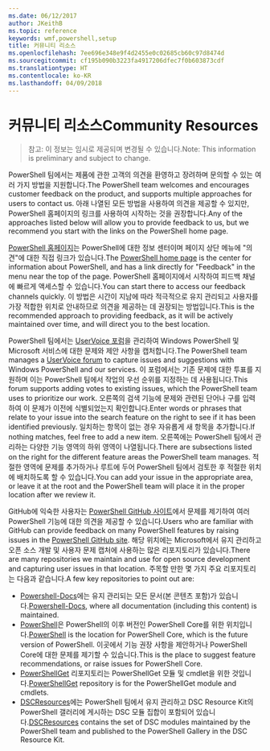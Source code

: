 ```yaml
---
ms.date: 06/12/2017
author: JKeithB
ms.topic: reference
keywords: wmf,powershell,setup
title: 커뮤니티 리소스
ms.openlocfilehash: 7ee696e348e9f4d2455e0c02685cb60c97d8474d
ms.sourcegitcommit: cf195b090b3223fa4917206dfec7f0b603873cdf
ms.translationtype: HT
ms.contentlocale: ko-KR
ms.lasthandoff: 04/09/2018
---
```

# <a name="community-resources"></a><span data-ttu-id="33ca8-103">커뮤니티 리소스</span><span class="sxs-lookup"><span data-stu-id="33ca8-103">Community Resources</span></span> #
> <span data-ttu-id="33ca8-104">참고: 이 정보는 임시로 제공되며 변경될 수 있습니다.</span><span class="sxs-lookup"><span data-stu-id="33ca8-104">Note: This information is preliminary and subject to change.</span></span>

<span data-ttu-id="33ca8-105">PowerShell 팀에서는 제품에 관한 고객의 의견을 환영하고 장려하며 문의할 수 있는 여러 가지 방법을 지원합니다.</span><span class="sxs-lookup"><span data-stu-id="33ca8-105">The PowerShell team welcomes and encourages customer feedback on the product, and supports multiple approaches for users to contact us.</span></span>
<span data-ttu-id="33ca8-106">아래 나열된 모든 방법을 사용하여 의견을 제공할 수 있지만, PowerShell 홈페이지의 링크를 사용하여 시작하는 것을 권장합니다.</span><span class="sxs-lookup"><span data-stu-id="33ca8-106">Any of the approaches listed below will allow you to provide feedback to us, but we recommend you start with the links on the PowerShell home page.</span></span>

<span data-ttu-id="33ca8-107">[PowerShell 홈페이지](https://microsoft.com/powershell)는 PowerShell에 대한 정보 센터이며 페이지 상단 메뉴에 "의견"에 대한 직접 링크가 있습니다.</span><span class="sxs-lookup"><span data-stu-id="33ca8-107">The [PowerShell home page](https://microsoft.com/powershell) is the center for information about PowerShell, and has a link directly for "Feedback" in the menu near the top of the page.</span></span>
<span data-ttu-id="33ca8-108">PowerShell 홈페이지에서 시작하여 피드백 채널에 빠르게 액세스할 수 있습니다.</span><span class="sxs-lookup"><span data-stu-id="33ca8-108">You can start there to access our feedback channels quickly.</span></span>
<span data-ttu-id="33ca8-109">이 방법은 시간이 지남에 따라 적극적으로 유지 관리되고 사용자를 가장 적합한 위치로 안내하므로 의견을 제공하는 데 권장되는 방법입니다.</span><span class="sxs-lookup"><span data-stu-id="33ca8-109">This is the recommended approach to providing feedback, as it will be actively maintained over time, and will direct you to the best location.</span></span>

<span data-ttu-id="33ca8-110">PowerShell 팀에서는 [UserVoice 포럼](https://windowsserver.uservoice.com/forums/301869-powershell/)을 관리하여 Windows PowerShell 및 Microsoft 서비스에 대한 문제와 제안 사항을 캡처합니다.</span><span class="sxs-lookup"><span data-stu-id="33ca8-110">The PowerShell team manages a [UserVoice forum](https://windowsserver.uservoice.com/forums/301869-powershell/) to capture issues and suggestions with Windows PowerShell and our services.</span></span>
<span data-ttu-id="33ca8-111">이 포럼에서는 기존 문제에 대한 투표를 지원하며 이는 PowerShell 팀에서 작업의 우선 순위를 지정하는 데 사용됩니다.</span><span class="sxs-lookup"><span data-stu-id="33ca8-111">This forum supports adding votes to existing issues, which the PowerShell team uses to prioritize our work.</span></span>
<span data-ttu-id="33ca8-112">오른쪽의 검색 기능에 문제와 관련된 단어나 구를 입력하여 이 문제가 이전에 식별되었는지 확인합니다.</span><span class="sxs-lookup"><span data-stu-id="33ca8-112">Enter words or phrases that relate to your issue into the search feature on the right to see if it has been identified previously.</span></span>
<span data-ttu-id="33ca8-113">일치하는 항목이 없는 경우 자유롭게 새 항목을 추가합니다.</span><span class="sxs-lookup"><span data-stu-id="33ca8-113">If nothing matches, feel free to add a new item.</span></span>
<span data-ttu-id="33ca8-114">오른쪽에는 PowerShell 팀에서 관리하는 다양한 기능 영역의 하위 영역이 나열됩니다.</span><span class="sxs-lookup"><span data-stu-id="33ca8-114">There are subsections listed on the right for the different feature areas the PowerShell team manages.</span></span>
<span data-ttu-id="33ca8-115">적절한 영역에 문제를 추가하거나 루트에 두어 PowerShell 팀에서 검토한 후 적절한 위치에 배치하도록 할 수 있습니다.</span><span class="sxs-lookup"><span data-stu-id="33ca8-115">You can add your issue in the appropriate area, or leave it at the root and the PowerShell team will place it in the proper location after we review it.</span></span>

<span data-ttu-id="33ca8-116">GitHub에 익숙한 사용자는 [PowerShell GitHub 사이트](https://github.com/powershell)에서 문제를 제기하여 여러 PowerShell 기능에 대한 의견을 제공할 수 있습니다.</span><span class="sxs-lookup"><span data-stu-id="33ca8-116">Users who are familiar with GitHub can provide feedback on many PowerShell features by raising issues in the [PowerShell GitHub site](https://github.com/powershell).</span></span>
<span data-ttu-id="33ca8-117">해당 위치에는 Microsoft에서 유지 관리하고 오픈 소스 개발 및 사용자 문제 캡처에 사용하는 많은 리포지토리가 있습니다.</span><span class="sxs-lookup"><span data-stu-id="33ca8-117">There are many repositories we maintain and use for open source development and capturing user issues in that location.</span></span>
<span data-ttu-id="33ca8-118">주목할 만한 몇 가지 주요 리포지토리는 다음과 같습니다.</span><span class="sxs-lookup"><span data-stu-id="33ca8-118">A few key repositories to point out are:</span></span>

* <span data-ttu-id="33ca8-119">[Powershell-Docs](https://github.com/PowerShell/powershell-docs)에는 유지 관리되는 모든 문서(본 콘텐츠 포함)가 있습니다.</span><span class="sxs-lookup"><span data-stu-id="33ca8-119">[Powershell-Docs](https://github.com/PowerShell/powershell-docs), where all documentation (including this content) is maintained.</span></span>
* <span data-ttu-id="33ca8-120">[PowerShell](https://github.com/PowerShell/powershell)은 PowerShell의 이후 버전인 PowerShell Core를 위한 위치입니다.</span><span class="sxs-lookup"><span data-stu-id="33ca8-120">[PowerShell](https://github.com/PowerShell/powershell) is the location for PowerShell Core, which is the future version of PowerShell.</span></span>
<span data-ttu-id="33ca8-121">이곳에서 기능 권장 사항을 제안하거나 PowerShell Core에 대한 문제를 제기할 수 있습니다.</span><span class="sxs-lookup"><span data-stu-id="33ca8-121">This is the place to suggest feature recommendations, or raise issues for PowerShell Core.</span></span>
* <span data-ttu-id="33ca8-122">[PowerShellGet](https://github.com/PowerShell/powershellget) 리포지토리는 PowerShellGet 모듈 및 cmdlet을 위한 것입니다.</span><span class="sxs-lookup"><span data-stu-id="33ca8-122">[PowerShellGet](https://github.com/PowerShell/powershellget) repository is for the PowerShellGet module and cmdlets.</span></span>
* <span data-ttu-id="33ca8-123">[DSCResources](https://github.com/PowerShell/DscResources)에는 PowerShell 팀에서 유지 관리하고 DSC Resource Kit의 PowerShell 갤러리에 게시하는 DSC 모듈 집합이 포함되어 있습니다.</span><span class="sxs-lookup"><span data-stu-id="33ca8-123">[DSCResources](https://github.com/PowerShell/DscResources) contains the set of DSC modules maintained by the PowerShell team and published to the PowerShell Gallery in the DSC Resource Kit.</span></span>